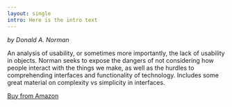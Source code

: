 ```yaml
---
layout: single
intro: Here is the intro text
---
```

_by Donald A. Norman_

An analysis of usability, or sometimes more importantly, the lack of usability in objects. Norman seeks to expose the dangers of not considering how people interact with the things we make, as well as the hurdles to comprehending interfaces and functionality of technology. Includes some great material on complexity vs simplicity in interfaces.

[Buy from Amazon](http://www.amazon.com/Design-Everyday-Things-Donald-Norman/dp/0465067107/ref=sr_1_1?s=books&ie=UTF8&qid=1374411678&sr=1-1&keywords=The+Design+of+Everyday+Things "The design of everyday things")